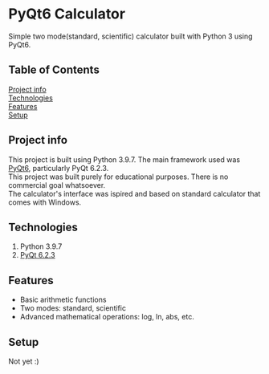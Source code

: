 # PyQt6 Calculator
Simple two mode(standard, scientific) calculator built with Python 3 using PyQt6.

## Table of Contents
[Project info](#project-info)\
[Technologies](#technologies)\
[Features](#features)\
[Setup](#setup)

## Project info
This project is built using Python 3.9.7. The main framework used was [PyQt6](https://pypi.org/project/PyQt6/), particularly PyQt 6.2.3.\
This project was built purely for educational purposes. There is no commercial goal whatsoever. \
The calculator's interface was ispired and based on standard calculator that comes with Windows.

## Technologies
1. Python 3.9.7
2. [PyQt 6.2.3](https://pypi.org/project/PyQt6/)

## Features
- Basic arithmetic functions
- Two modes: standard, scientific
- Advanced mathematical operations: log, ln, abs, etc.

## Setup
Not yet :)

